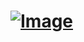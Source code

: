 # [![Image](https://s3.amazonaws.com/www.jdhayford.io/images/jdhayfordio-link.svg)](http://www.jdhayford.io)

